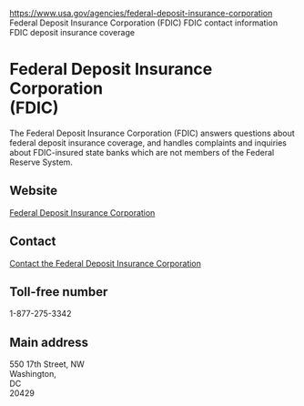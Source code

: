 

https://www.usa.gov/agencies/federal-deposit-insurance-corporation
Federal Deposit Insurance Corporation (FDIC)
FDIC contact information
FDIC deposit insurance coverage

Federal Deposit Insurance Corporation  
(FDIC)  
============================================

The Federal Deposit Insurance Corporation (FDIC) answers questions about federal deposit insurance coverage, and handles complaints and inquiries about FDIC-insured state banks which are not members of the Federal Reserve System.

Website  
-------

[Federal Deposit Insurance Corporation](https://www.fdic.gov/)

Contact  
-------

[Contact the Federal Deposit Insurance Corporation](https://www.fdic.gov/contact/)

Toll-free number  
----------------

1-877-275-3342

Main address  
------------

550 17th Street, NW  
Washington,  
DC  
20429
